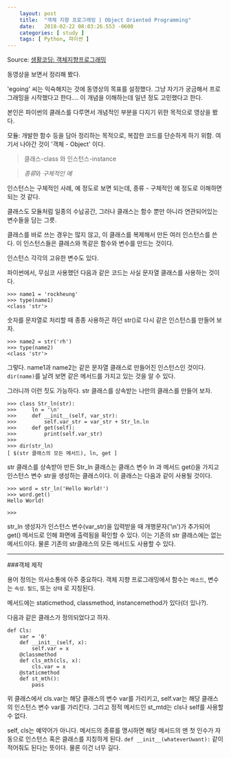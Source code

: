 ```yaml
---
    layout: post
    title:  "객체 지향 프로그래밍 | Object Oriented Programming"
    date:   2018-02-22 08:03:26.553 -0600
    categories: [ study ]
    tags: [ Python, 파이썬 ]
---
```


Source: [생활코딩: 객체지향프로그래밍](https://opentutorials.org/course/1750/9624)

동영상을 보면서 정리해 봤다.<!--more-->

'egoing' 씨는 익숙해지는 것에 동영상의 목표를 설정했다. 그냥 자기가 궁금해서 프로그래밍을 시작했다고 한다.... 이 개념을 이해하는데 일년 정도 고민했다고 한다.

본인은 파이썬의 클래스를 다루면서 개념적인 부분을 다지기 위한 목적으로 영상을 봤다. 

모듈: 개발한 함수 등을 담아 정리하는 목적으로, 복잡한 코드를 단순하게 하기 위함.
여기서 나아간 것이 '객체 - Object' 이다.

> 클래스-class 와 인스턴스-instance

> *종류*와 *구체적인 예*

인스턴스는 구체적인 사례, 예 정도로 보면 되는데, 종류 - 구체적인 예 정도로 이해하면 되는 것 같다.

클래스도 모듈처럼 일종의 수납공간, 그러나 클래스는 함수 뿐만 아니라 연관되어있는 변수들을 담는 그릇.

클래스를 바로 쓰는 경우는 많지 않고, 이 클래스를 복제해서 만든 여러 인스턴스를 쓴다. 이 인스턴스들은 클래스와 똑같은 함수와 변수를 만드는 것이다.

인스턴스 각각의 고유한 변수도 있다.

파이썬에서, 무심코 사용했던 다음과 같은 코드는 사실 문자열 클래스를 사용하는 것이다.

    >>> name1 = 'rockheung'
    >>> type(name1)
    <class 'str'>

숫자를 문자열로 처리할 때 종종 사용하곤 하던 str()로 다시 같은 인스턴스를 만들어 보자.

    >>> name2 = str('rh')
    >>> type(name2)
    <class 'str'>

그렇다. name1과 name2는 같은 문자열 클래스로 만들어진 인스턴스인 것이다. `dir(name)`를 날려 보면 같은 메서드를 가지고 있는 것을 알 수 있다.

그러니까 이런 짓도 가능하다. str 클래스를 상속받는 나만의 클래스를 만들어 보자.

    >>> class Str_ln(str):
    >>>     ln = '\n'
    >>>     def __init__(self, var_str):
    >>>         self.var_str = var_str + Str_ln.ln
    >>>     def get(self):
    >>>         print(self.var_str)
    >>> 
    >>> dir(str_ln)
    [ $(str 클래스의 모든 메서드), ln, get ]

str 클래스를 상속받아 만든 Str_ln 클래스는 클래스 변수 ln 과 메서드 get()을 가지고 인스턴스 변수 str을 생성하는 클래스이다. 이 클래스는 다음과 같이 사용될 것이다.

    >>> word = str_ln('Hello World!')
    >>> word.get()
    Hello World!
    
    >>>

str_ln 생성자가 인스턴스 변수(var_str)을 입력받을 때 개행문자('\n')가 추가되어 get() 메서드로 인해 화면에 출력됨을 확인할 수 있다. 이는 기존의 str 클래스에는 없는 메서드이다. 물론 기존의 str클래스의 모든 메서드도 사용할 수 있다. 

---------------

###객체 제작

용어 정의는 의사소통에 아주 중요하다. 객체 지향 프로그래밍에서 함수는 `메소드`, 변수는 `속성`. `필드`, 또는 `상태` 로 지칭된다.

메서드에는 staticmethod, classmethod, instancemethod가 있다(더 있나?).

다음과 같은 클래스가 정의되었다고 하자.

    def Cls:
        var = '0'
        def __init__(self, x):
            self.var = x
        @classmethod
        def cls_mth(cls, x):
            cls.var = x
        @staticmethod
        def st_mth():
            pass

위 클래스에서 cls.var는 해당 클래스의 변수 var를 가리키고, self.var는 해당 클래스의 인스턴스 변수 var를 가리킨다. 그리고 정적 메서드인 st_mtd는 cls나 self를 사용할 수 없다.

self, cls는 예약어가 아니다. 메서드의 종류를 명시하면 해당 메서드의 맨 첫 인수가 자동으로 인스턴스 혹은 클래스를 지칭하게 된다. `def __init__(whateverUwant):` 같이 적어줘도 된다는 뜻이다. 물론 이건 너무 길다.
